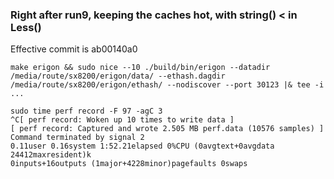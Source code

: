 ### Right after run9, keeping the caches hot, with string() < in Less()
Effective commit is ab00140a0

```
make erigon && sudo nice --10 ./build/bin/erigon --datadir /media/route/sx8200/erigon/data/ --ethash.dagdir /media/route/sx8200/erigon/ethash/ --nodiscover --port 30123 |& tee -i ...
```
```
sudo time perf record -F 97 -agC 3
^C[ perf record: Woken up 10 times to write data ]
[ perf record: Captured and wrote 2.505 MB perf.data (10576 samples) ]
Command terminated by signal 2
0.11user 0.16system 1:52.21elapsed 0%CPU (0avgtext+0avgdata 24412maxresident)k
0inputs+16outputs (1major+4228minor)pagefaults 0swaps
```
